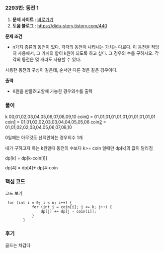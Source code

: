 ### 2293번: 동전 1

1. **문제 사이트** : [바로가기](https://www.acmicpc.net/problem/2293)
2. **도움 블로그** : https://didu-story.tistory.com/440

**문제 조건**
- n가지 종류의 동전이 있다. 각각의 동전이 나타내는 가치는 다르다. 이 동전을 적당히 사용해서, 그 가치의 합이 k원이 되도록 하고 싶다. 그 경우의 수를 구하시오. 각각의 동전은 몇 개라도 사용할 수 있다.

사용한 동전의 구성이 같은데, 순서만 다른 것은 같은 경우이다.

**출력**  
- K원을 만들려고할때 가능한 경우의수를 출력 
### 풀이
 k           00,01,02,03,04,05,06,07,08,09,10
coin[0](1) = 01,01,01,01,01,01,01,01,01,01,01
coin[1](2) = 01,01,02,02,03,03,04,04,05,05,06
coin[2](5) = 01,01,02,02,03,04,05,06,07,08,10

0일때는 아무것도 선택안하는 경우의수 1개

내가 구하고자 하는 k원일때 동전의 수보다 k>= coin 일때만 
dp[k]의 값이 달라짐  

dp[k] = dp[k-coin[i]]


dp[4] = dp[4]+ dp[4-coin

### 핵심 코드

코드 보기
```
 for (int i = 0; i < n; i++) {
            for (int j = coin[i]; j <= k; j++) {
                dp[j] += dp[j - coin[i]];
            }
        }
```
### 후기
골드는 차갑다
